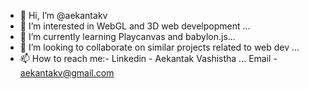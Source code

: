 - 👋 Hi, I’m @aekantakv
- 👀 I’m interested in WebGL and 3D web develpopment ...
- 🌱 I’m currently learning Playcanvas and babylon.js...
- 💞️ I’m looking to collaborate on similar projects related to web dev ...
- 📫 How to reach me:- 
Linkedin - Aekantak Vashistha ...
Email - aekantakv@gmail.com

<!---
aekantakv/aekantakv is a ✨ special ✨ repository because its `README.md` (this file) appears on your GitHub profile.
You can click the Preview link to take a look at your changes.
--->
